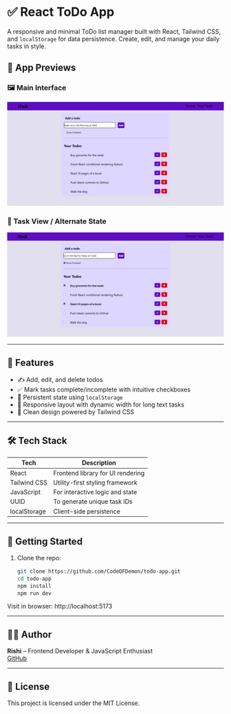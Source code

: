 # ✅ React ToDo App

A responsive and minimal ToDo list manager built with React, Tailwind CSS, and `localStorage` for data persistence. Create, edit, and manage your daily tasks in style.


## 📸 App Previews

### 🖼️ Main Interface
![App Screenshot](./src/public/Screenshot%201.png)

### 🧾 Task View / Alternate State
![App Screenshot](./src/public/Screenshot%202.png)

---

## 🚀 Features

- ✍️ Add, edit, and delete todos
- ✅ Mark tasks complete/incomplete with intuitive checkboxes
- 💾 Persistent state using `localStorage`
- 📱 Responsive layout with dynamic width for long text tasks
- 🎨 Clean design powered by Tailwind CSS

---

## 🛠️ Tech Stack

| Tech         | Description                         |
|--------------|-------------------------------------|
| React        | Frontend library for UI rendering   |
| Tailwind CSS | Utility-first styling framework     |
| JavaScript   | For interactive logic and state     |
| UUID         | To generate unique task IDs         |
| localStorage | Client-side persistence             |

---

## 🧪 Getting Started

1. Clone the repo:
   ```bash
   git clone https://github.com/CodeOFDemon/todo-app.git
   cd todo-app
   npm install
   npm run dev
Visit in browser: http://localhost:5173



---

## 👨‍💻 Author

**Rishi** – Frontend Developer & JavaScript Enthusiast  
[GitHub](https://github.com/CodeOFDemon/todo-app)

---

## 📄 License

This project is licensed under the MIT License.






